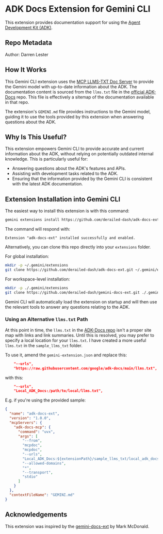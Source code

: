 # ADK Docs Extension for Gemini CLI

This extension provides documentation support for using the [Agent Development Kit (ADK)](https://google.github.io/adk-docs/).

## Repo Metadata

Author: Darren Lester

## How It Works

This Gemini CLI extension uses the [MCP LLMS-TXT Doc Server](https://pypi.org/project/mcpdoc/) to provide the Gemini model with up-to-date information about the ADK. The documentation content is sourced from the `llms.txt` file in the [official ADK-Docs](https://github.com/google/adk-docs) repo. This file is effectively a sitemap of the documentation available in that repo.

The extension's `GEMINI.md` file provides instructions to the Gemini model, guiding it to use the tools provided by this extension when answering questions about the ADK.

## Why Is This Useful?

This extension empowers Gemini CLI to provide accurate and current information about the ADK, without relying on potentially outdated internal knowledge. This is particularly useful for:

*   Answering questions about the ADK's features and APIs.
*   Assisting with development tasks related to the ADK.
*   Ensuring that the information provided by the Gemini CLI is consistent with the latest ADK documentation.

## Extension Installation into Gemini CLI

The easiest way to install this extension is with this command:

```bash
gemini extensions install https://github.com/derailed-dash/adk-docs-ext
```

The command will respond with: 

`Extension "adk-docs-ext" installed successfully and enabled.`

Alternatively, you can clone this repo directly into your `extensions` folder.

For global installation:

```bash
mkdir -p ~/.gemini/extensions
git clone https://github.com/derailed-dash/adk-docs-ext.git ~/.gemini/extensions/adk-docs-ext
```

For workspace-level installation:

```bash
mkdir -p ./.gemini/extensions
git clone https://github.com/derailed-dash/gemini-docs-ext.git ./.gemini/extensions/adk-docs-ext
```

Gemini CLI will automatically load the extension on startup and will then use the relevant tools to answer any questions relating to the ADK.

### Using an Alternative `llms.txt` Path

At this point in time, the `llms.txt` in the [ADK-Docs repo](https://github.com/google/adk-docs) isn't a proper site map with links and link summaries. Until this is resolved, you may prefer to specify a local location for your `llms.txt`. I have created a more useful `llms.txt` in the `sample_llms_txt` folder.

To use it, amend the `gemini-extension.json` and replace this:

```json
    "--urls",
    "https://raw.githubusercontent.com/google/adk-docs/main/llms.txt",
```

with this:

```json
    "--urls",
    "Local_ADK_Docs:/path/to/local/llms.txt",
```

E.g. if you're using the provided sample:

```json
{
  "name": "adk-docs-ext",
  "version": "1.0.0",
  "mcpServers": {
    "adk-docs-mcp": {
      "command": "uvx",
      "args": [
        "--from",
        "mcpdoc",
        "mcpdoc",
        "--urls",
        "Local_ADK_Docs:${extensionPath}/sample_llms_txt/local_adk_docs_llms.txt",
        "--allowed-domains",
        "*",
        "--transport",
        "stdio"
      ]
    }
  },
  "contextFileName": "GEMINI.md"
}

```

## Acknowledgements

This extension was inspired by the [gemini-docs-ext](https://github.com/markmcd/gemini-docs-ext) by Mark McDonald.
